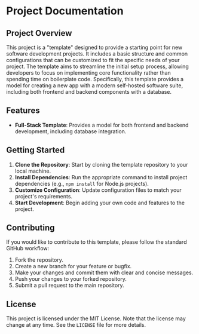 # Project Documentation

## Project Overview

This project is a "template" designed to provide a starting point for new software development projects. It includes a basic structure and common configurations that can be customized to fit the specific needs of your project. The template aims to streamline the initial setup process, allowing developers to focus on implementing core functionality rather than spending time on boilerplate code. Specifically, this template provides a model for creating a new app with a modern self-hosted software suite, including both frontend and backend components with a database.

## Features

- **Full-Stack Template**: Provides a model for both frontend and backend development, including database integration.

## Getting Started

1. **Clone the Repository**: Start by cloning the template repository to your local machine.
2. **Install Dependencies**: Run the appropriate command to install project dependencies (e.g., `npm install` for Node.js projects).
3. **Customize Configuration**: Update configuration files to match your project's requirements.
4. **Start Development**: Begin adding your own code and features to the project.

## Contributing

If you would like to contribute to this template, please follow the standard GitHub workflow:

1. Fork the repository.
2. Create a new branch for your feature or bugfix.
3. Make your changes and commit them with clear and concise messages.
4. Push your changes to your forked repository.
5. Submit a pull request to the main repository.

## License

This project is licensed under the MIT License. Note that the license may change at any time. See the `LICENSE` file for more details.